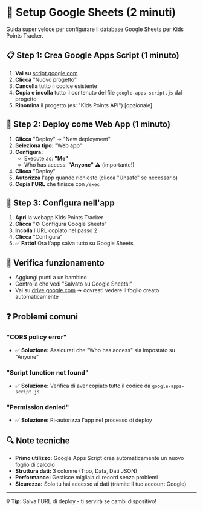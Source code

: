 # 🚀 Setup Google Sheets (2 minuti)

Guida super veloce per configurare il database Google Sheets per Kids Points Tracker.

## 📋 **Step 1: Crea Google Apps Script** (1 minuto)

1. **Vai su** [script.google.com](https://script.google.com)
2. **Clicca** "Nuovo progetto"  
3. **Cancella** tutto il codice esistente
4. **Copia e incolla** tutto il contenuto del file `google-apps-script.js` dal progetto
5. **Rinomina** il progetto (es: "Kids Points API") [opzionale]

## 🚀 **Step 2: Deploy come Web App** (1 minuto)

1. **Clicca** "Deploy" → "New deployment"
2. **Seleziona tipo:** "Web app"
3. **Configura:**
   - Execute as: **"Me"** 
   - Who has access: **"Anyone"** ⚠️ (importante!)
4. **Clicca** "Deploy"
5. **Autorizza** l'app quando richiesto (clicca "Unsafe" se necessario)
6. **Copia l'URL** che finisce con `/exec`

## 🔗 **Step 3: Configura nell'app**

1. **Apri** la webapp Kids Points Tracker
2. **Clicca** "⚙️ Configura Google Sheets"
3. **Incolla** l'URL copiato nel passo 2
4. **Clicca** "Configura"
5. ✅ **Fatto!** Ora l'app salva tutto su Google Sheets

## 🎯 **Verifica funzionamento**

- Aggiungi punti a un bambino
- Controlla che vedi "Salvato su Google Sheets!"
- Vai su [drive.google.com](https://drive.google.com) → dovresti vedere il foglio creato automaticamente

## ❓ **Problemi comuni**

### "CORS policy error"
- ✅ **Soluzione:** Assicurati che "Who has access" sia impostato su "Anyone"

### "Script function not found"
- ✅ **Soluzione:** Verifica di aver copiato tutto il codice da `google-apps-script.js`

### "Permission denied"
- ✅ **Soluzione:** Ri-autorizza l'app nel processo di deploy

## 🔍 **Note tecniche**

- **Primo utilizzo:** Google Apps Script crea automaticamente un nuovo foglio di calcolo
- **Struttura dati:** 3 colonne (Tipo, Data, Dati JSON)
- **Performance:** Gestisce migliaia di record senza problemi
- **Sicurezza:** Solo tu hai accesso ai dati (tramite il tuo account Google)

---

**💡 Tip:** Salva l'URL di deploy - ti servirà se cambi dispositivo! 